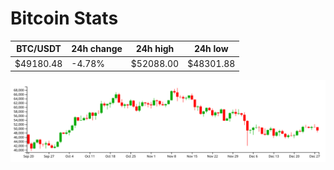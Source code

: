 # Bitcoin Stats

BTC/USDT|24h change|24h high|24h low|
|---|---|---|---|
|$49180.48|-4.78%|$52088.00|$48301.88|

<img src="./chart.svg">
